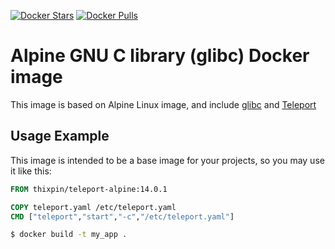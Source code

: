 [![Docker Stars](https://img.shields.io/docker/stars/thixpin/teleport-alpine.svg?style=flat-square)](https://hub.docker.com/r/thixpin/teleport-alpine/)
[![Docker Pulls](https://img.shields.io/docker/pulls/thixpin/teleport-alpine.svg?style=flat-square)](https://hub.docker.com/r/thixpin/teleport-alpine/)


Alpine GNU C library (glibc) Docker image
=========================================

This image is based on Alpine Linux image, and include [glibc](https://www.gnu.org/software/libc/) and [Teleport](https://github.com/gravitational/teleport)


Usage Example
-------------

This image is intended to be a base image for your projects, so you may use it like this:

```Dockerfile
FROM thixpin/teleport-alpine:14.0.1

COPY teleport.yaml /etc/teleport.yaml
CMD ["teleport","start","-c","/etc/teleport.yaml"]

```

```sh
$ docker build -t my_app .
```
